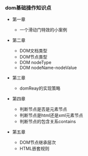 ### dom基础操作知识点
- 第一章
  - 一个滑动门特效的小案例
  
- 第二章
  - DOM文档类型
  - DOM节点类型
  - DOM nodeType
  - DOM nodeName-nodeValue
  
- 第三章
  - domReay的实现策略
  
- 第四章
  - 判断节点是否是元素节点
  - 判断节点是html还是xml元素节点
  - 判断节点的包含关系contains
  
- 第五章
  - DOM节点继承层次
  - HTML嵌套规则
